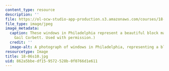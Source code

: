 ```yaml
---
content_type: resource
description: ''
file: https://ol-ocw-studio-app-production.s3.amazonaws.com/courses/18-06-linear-algebra-spring-2010/862a5bbedf159572528b0f0766d1e611_18-06s10.jpg
file_type: image/jpeg
image_metadata:
  caption: These windows in Philadelphia represent a beautiful block matrix. (Courtesy
    Gail Corbett. Used with permission.)
  credit: ''
  image-alt: A photograph of windows in Philadelphia, representing a block matrix.
resourcetype: Image
title: 18-06s10.jpg
uid: 862a5bbe-df15-9572-528b-0f0766d1e611
---
```

